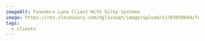 ```yaml
---
imageAlt: Founders Lane Client With Silky Systems
image: https://res.cloudinary.com/dgl1vzwqt/image/upload/v1703850694/founderslanese1-300x180_mup31m.webp
tags:
  - clients
---
```

